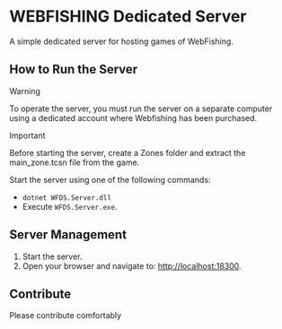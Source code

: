 ﻿# WEBFISHING Dedicated Server

A simple dedicated server for hosting games of WebFishing.

## How to Run the Server

> [!WARNING]  
> To operate the server, you must run the server on a separate computer using a dedicated account where Webfishing has been purchased.

> [!IMPORTANT]  
> Before starting the server, create a Zones folder and extract the main_zone.tcsn file from the game.

Start the server using one of the following commands:
- `dotnet WFDS.Server.dll`
- Execute `WFDS.Server.exe`.


## Server Management

1. Start the server.
2. Open your browser and navigate to: [http://localhost:18300](http://localhost:18300).


## Contribute

Please contribute comfortably